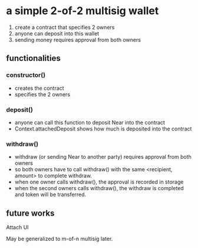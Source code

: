 # a simple 2-of-2 multisig wallet

1. create a contract that specifies 2 owners
2. anyone can deposit into this wallet
3. sending money requires approval from both owners

## functionalities

### constructor()
- creates the contract
- specifies the 2 owners

### deposit()
- anyone can call this function to deposit Near into the contract
-   Context.attachedDeposit shows how much is deposited into the contract

### withdraw()
- withdraw (or sending Near to another party) requires approval from both owners
- so both owners have to call withdraw() with the same <recipient, amount> to complete withdraw.
- when one owner calls withdraw(), the approval is recorded in storage
- when the second owners calls withdraw(), the withdraw is completed and token will be transferred.


## future works
Attach UI

May be generalized to m-of-n multisig later.



